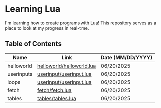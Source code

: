 # Learning Lua

I'm learning how to create programs with Lua! This repository serves as a place to look at my progress in real-time.

## Table of Contents

| Name       | Link                                                                                                    | Date (MM/DD/YYYY) |
| ---------- | ------------------------------------------------------------------------------------------------------- | ----------------- |
| helloworld | [helloworld/helloworld.lua](https://github.com/myferr/learning-lua/blob/main/helloworld/helloworld.lua) | 06/20/2025        |
| userinputs | [userinput/userinput.lua](https://github.com/myferr/learning-lua/blob/main/userinput/userinput.lua)     | 06/20/2025        |
| loops      | [userinput/userinput.lua](https://github.com/myferr/learning-lua/blob/main/loops/loops.lua)             | 06/20/2025        |
| fetch      | [fetch/fetch.lua](https://github.com/myferr/learning-lua/blob/main/fetch/fetch.lua)                     | 06/20/2025        |
| tables     | [tables/tables.lua](https://github.com/myferr/learning-lua/blob/main/tables/tables.lua)                 | 06/20/2025        |
